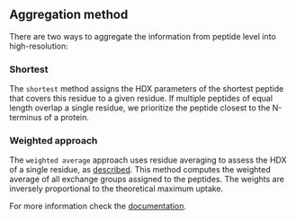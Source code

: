 ## Aggregation method

There are two ways to aggregate the information from peptide level into high-resolution:

### Shortest

The `shortest` method assigns the HDX parameters of the shortest peptide that covers this residue to a given residue. If multiple peptides of equal length overlap a single residue, we prioritize the peptide closest to the N-terminus of a protein.


### Weighted approach

The `weighted average` approach uses residue averaging to assess the HDX of a single residue, as [described](https://pubs.acs.org/doi/10.1007/s13361-014-1033-6). This method computes the weighted average of all exchange groups assigned to the peptides. The weights are inversely proportional to the theoretical maximum uptake. 


For more information check the [documentation](https://hadexversum.github.io/HRaDeX/).